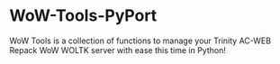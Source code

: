 # WoW-Tools-PyPort
WoW Tools is a collection of functions to manage your Trinity AC-WEB Repack WoW WOLTK server with ease this time in Python!
